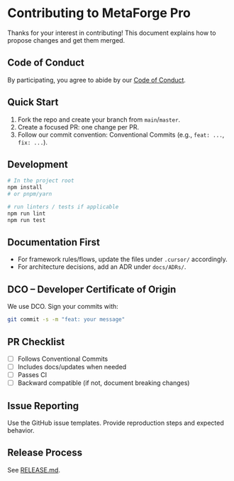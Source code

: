 # Contributing to MetaForge Pro

Thanks for your interest in contributing! This document explains how to propose changes and get them merged.

## Code of Conduct
By participating, you agree to abide by our [Code of Conduct](./CODE_OF_CONDUCT.md).

## Quick Start
1. Fork the repo and create your branch from `main`/`master`.
2. Create a focused PR: one change per PR.
3. Follow our commit convention: Conventional Commits (e.g., `feat: ...`, `fix: ...`).

## Development
```bash
# In the project root
npm install
# or pnpm/yarn

# run linters / tests if applicable
npm run lint
npm run test
```

## Documentation First
- For framework rules/flows, update the files under `.cursor/` accordingly.
- For architecture decisions, add an ADR under `docs/ADRs/`.

## DCO – Developer Certificate of Origin
We use DCO. Sign your commits with:
```bash
git commit -s -m "feat: your message"
```

## PR Checklist
- [ ] Follows Conventional Commits
- [ ] Includes docs/updates when needed
- [ ] Passes CI
- [ ] Backward compatible (if not, document breaking changes)

## Issue Reporting
Use the GitHub issue templates. Provide reproduction steps and expected behavior.

## Release Process
See [RELEASE.md](./RELEASE.md).


